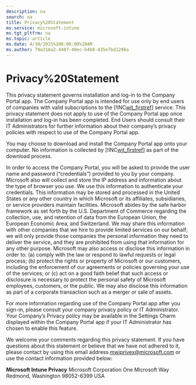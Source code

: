 ```yaml
---
description: na
search: na
title: Privacy%20Statement
ms.service: microsoft-intune
ms.tgt_pltfrm: na
ms.topic: article
ms.date: 4/30/2015%208:00:00%20AM
ms.author: 79a318a2-4407-40ec-b4b0-435e7bd1296a
---
```

# Privacy%20Statement
This privacy statement governs installation and log-in to the Company Portal app.  The Company Portal app is intended for use only by end users of companies with valid subscriptions to the [!INC[wit_firstref](../Token/wit_firstref_md.md)] service.  This privacy statement does not apply to use of the Company Portal app once installation and log-in has been completed.  End Users should consult their IT Administrators for further information about their company’s privacy policies with respect to use of the Company Portal app.

You may choose to download and install the Company Portal app onto your computer.  No information is collected by [!INC[wit_firstref](../Token/wit_firstref_md.md)] as part of the download process.

In order to access the Company Portal, you will be asked to provide the user name and password (“credentials”) provided to you by your company. Microsoft also will collect and store the IP address and information about the type of browser you use.   We use this information to authenticate your credentials.  This information may be stored and processed in the United States or any other country in which Microsoft or its affiliates, subsidiaries, or service providers maintain facilities. Microsoft abides by the safe harbor framework as set forth by the U.S. Department of Commerce regarding the collection, use, and retention of data from the European Union, the European Economic Area, and Switzerland.   We may share this information with other companies that we hire to provide limited services on our behalf; we will only provide those companies the personal information they need to deliver the service, and they are prohibited from using that information for any other purpose.  Microsoft may also access or disclose this information in order to: (a) comply with the law or respond to lawful requests or legal process; (b) protect the rights or property of Microsoft or our customers, including the enforcement of our agreements or policies governing your use of the services; or (c) act on a good faith belief that such access or disclosure is necessary to protect the personal safety of Microsoft employees, customers, or the public. We may also disclose this information as part of a corporate transaction such as a merger or sale of assets.

For more information regarding use of the Company Portal app after you sign-in, please consult your company privacy policy or IT Administrator.  Your Company’s Privacy policy may be available in the Settings Charm displayed within the Company Portal app if your IT Administrator has chosen to enable this feature.

We welcome your comments regarding this privacy statement.  If you have questions about this statement or believe that we have not adhered to it, please contact by using this email address [mwiprivex@microsoft.com](mailto:mwiprivex@microsoft.com) or use the contact information provided below:

**Microsoft Intune Privacy**
Microsoft Corporation 
One Microsoft Way 
Redmond, Washington 98052-6399 USA

